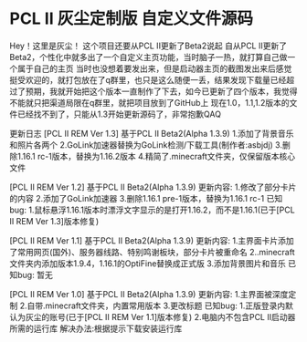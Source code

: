 ﻿# PCL II 灰尘定制版 自定义文件源码
Hey！这里是灰尘！
这个项目还要从PCL II更新了Beta2说起
自从PCL II更新了Beta2，个性化中就多出了一个自定义主页功能，当时脑子一热，就打算自己做一个属于自己的主页
当时也没想着要发出来，但是启动器主页的截图发出来后感觉挺受欢迎的，就打包放在了q群里，也只是这么随便一丢，结果发现下载量已经超过了预期，我就开始把这个版本一直制作了下去，如今已更新了四个版本，我觉得不能就只把渠道局限在q群里，就把项目放到了GitHub上
现在1.0，1.1,1.2版本的文件已经找不到了，只能从1.3开始更新源码了，非常抱歉QAQ

更新日志
[PCL II REM Ver 1.3]
基于PCL II Beta2(Alpha 1.3.9)
1.添加了背景音乐和照片各两个
2.GoLink加速器替换为GoLink检测/下载工具(制作者:asbjdj)
3.删除1.16.1 rc-1版本，替换为1.16.2版本
4.精简了.minecraft文件夹，仅保留版本核心文件

[PCL II REM Ver 1.2]
基于PCL II Beta2(Alpha 1.3.9)
更新内容:
1.修改了部分卡片的内容
2.添加了GoLink加速器
3.删除1.16.1 pre-1版本，替换为1.16.1 rc-1
已知bug:
1.鼠标悬浮1.16.1版本时漂浮文字显示的是打开1.16.2，而不是1.16.1(已于[PCL II REM Ver 1.3]版本修复)

[PCL II REM Ver 1.1]
基于PCL II Beta2(Alpha 1.3.9)
更新内容:
1.主界面卡片添加了常用网页(国外)、服务器线路、特别鸣谢板块，部分卡片被重命名
2..minecraft文件夹内添加版本1.9.4，1.16.1的OptiFine替换成正式版
3.添加背景图片和音乐
已知bug:
暂无

[PCL II REM Ver 1.0]
基于PCL II Beta2(Alpha 1.3.9)
更新内容:
1.主界面被深度定制
2.自带.minecraft文件夹，内置常用版本
3.更改标题
已知bug:
1.正版登录内默认为灰尘的账号(已于[PCL II REM Ver 1.1]版本修复)
2.电脑内不包含PCL II启动器所需的运行库
解决办法:根据提示下载安装运行库
